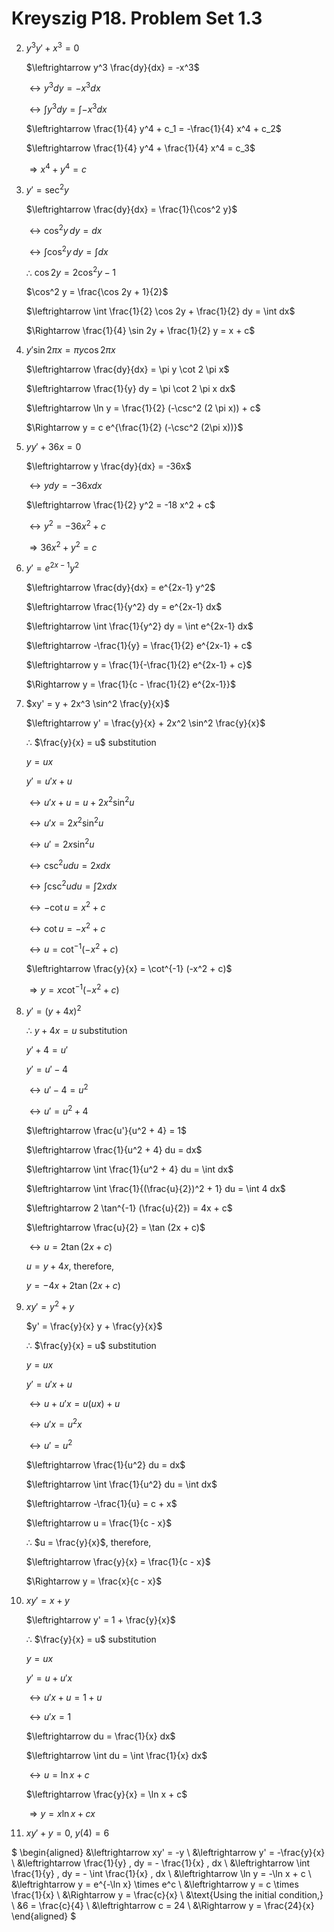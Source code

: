 # Kreyszig P18. Problem Set 1.3

2. 
    $y^3 y' + x^3 = 0$
    
    $\leftrightarrow y^3 \frac{dy}{dx} = -x^3$
    
    $\leftrightarrow y^3 dy = -x^3 dx$
    
    $\leftrightarrow \int y^3 dy = \int -x^3 dx$
    
    $\leftrightarrow \frac{1}{4} y^4 + c_1 = -\frac{1}{4} x^4 + c_2$
    
    $\leftrightarrow \frac{1}{4} y^4 + \frac{1}{4} x^4 = c_3$
    
    $\Rightarrow x^4 + y^4 = c$

3. 
    $y' = \sec^2 y$
    
    $\leftrightarrow \frac{dy}{dx} = \frac{1}{\cos^2 y}$
    
    $\leftrightarrow \cos^2 y \, dy = dx$
    
    $\leftrightarrow \int \cos^2 y \, dy = \int dx$
    
    ∴ $\cos 2y = 2\cos^2 y - 1$
    
    $\cos^2 y = \frac{\cos 2y + 1}{2}$
    
    $\leftrightarrow \int \frac{1}{2} \cos 2y + \frac{1}{2} dy = \int dx$
    
    $\Rightarrow \frac{1}{4} \sin 2y + \frac{1}{2} y = x + c$

4. 
    $y' \sin 2 \pi x = \pi y \cos 2 \pi x$
    
    $\leftrightarrow \frac{dy}{dx} = \pi y \cot 2 \pi x$
    
    $\leftrightarrow \frac{1}{y} dy = \pi \cot 2 \pi x dx$
    
    $\leftrightarrow \ln y = \frac{1}{2} (-\csc^2 (2 \pi x)) + c$
    
    $\Rightarrow y = c e^{\frac{1}{2} (-\csc^2 (2\pi x))}$

5. 
    $yy' + 36x = 0$
    
    $\leftrightarrow y \frac{dy}{dx} = -36x$
    
    $\leftrightarrow y dy = -36x dx$
    
    $\leftrightarrow \frac{1}{2} y^2 = -18 x^2 + c$
    
    $\leftrightarrow y^2 = -36x^2 + c$
    
    $\Rightarrow 36x^2 + y^2 = c$

6. 
    $y' = e^{2x-1} y^2$
    
    $\leftrightarrow \frac{dy}{dx} = e^{2x-1} y^2$
    
    $\leftrightarrow \frac{1}{y^2} dy = e^{2x-1} dx$
    
    $\leftrightarrow \int \frac{1}{y^2} dy = \int e^{2x-1} dx$
    
    $\leftrightarrow -\frac{1}{y} = \frac{1}{2} e^{2x-1} + c$
    
    $\leftrightarrow y = \frac{1}{-\frac{1}{2} e^{2x-1} + c}$
    
    $\Rightarrow y = \frac{1}{c - \frac{1}{2} e^{2x-1}}$

7. 
    $xy' = y + 2x^3 \sin^2 \frac{y}{x}$
    
    $\leftrightarrow y' = \frac{y}{x} + 2x^2 \sin^2 \frac{y}{x}$
    
    ∴ $\frac{y}{x} = u$ substitution
    
    $y = ux$
    
    $y' = u'x + u$
    
    $\leftrightarrow u'x + u = u + 2x^2 \sin^2 u$
    
    $\leftrightarrow u'x = 2x^2 \sin^2 u$
    
    $\leftrightarrow u' = 2x \sin^2 u$
    
    $\leftrightarrow \csc^2 u du = 2x dx$
    
    $\leftrightarrow \int \csc^2 u du = \int 2x dx$
    
    $\leftrightarrow -\cot u = x^2 + c$
    
    $\leftrightarrow \cot u = -x^2 + c$
    
    $\leftrightarrow u = \cot^{-1} (-x^2 + c)$
    
    $\leftrightarrow \frac{y}{x} = \cot^{-1} (-x^2 + c)$
    
    $\Rightarrow y = x \cot^{-1} (-x^2 + c)$

8. 
    $y' = (y + 4x)^2$
    
    ∴ $y + 4x = u$ substitution
    
    $y' + 4 = u'$
    
    $y' = u' - 4$
    
    $\leftrightarrow u' - 4 = u^2$
    
    $\leftrightarrow u' = u^2 + 4$
    
    $\leftrightarrow \frac{u'}{u^2 + 4} = 1$
    
    $\leftrightarrow \frac{1}{u^2 + 4} du = dx$
    
    $\leftrightarrow \int \frac{1}{u^2 + 4} du = \int dx$
    
    $\leftrightarrow \int \frac{1}{(\frac{u}{2})^2 + 1} du = \int 4 dx$
    
    $\leftrightarrow 2 \tan^{-1} (\frac{u}{2}) = 4x + c$
    
    $\leftrightarrow \frac{u}{2} = \tan (2x + c)$
    
    $\leftrightarrow u = 2 \tan (2x + c)$
    
    $u = y + 4x$, therefore,
    
    $y = -4x + 2 \tan (2x + c)$

9. 
    $xy' = y^2 + y$
    
    $y' = \frac{y}{x} y + \frac{y}{x}$
    
    ∴ $\frac{y}{x} = u$ substitution
    
    $y = ux$
    
    $y' = u'x + u$
    
    $\leftrightarrow u + u'x = u(ux) + u$
    
    $\leftrightarrow u'x = u^2 x$
    
    $\leftrightarrow u' = u^2$
    
    $\leftrightarrow \frac{1}{u^2} du = dx$
    
    $\leftrightarrow \int \frac{1}{u^2} du = \int dx$
    
    $\leftrightarrow -\frac{1}{u} = c + x$
    
    $\leftrightarrow u = \frac{1}{c - x}$
    
    ∴ $u = \frac{y}{x}$, therefore,
    
    $\leftrightarrow \frac{y}{x} = \frac{1}{c - x}$
    
    $\Rightarrow y = \frac{x}{c - x}$

10. 
    $xy' = x + y$
    
    $\leftrightarrow y' = 1 + \frac{y}{x}$
    
    ∴ $\frac{y}{x} = u$ substitution
    
    $y = ux$
    
    $y' = u + u'x$
    
    $\leftrightarrow u'x + u = 1 + u$
    
    $\leftrightarrow u'x = 1$
    
    $\leftrightarrow du = \frac{1}{x} dx$
    
    $\leftrightarrow \int du = \int \frac{1}{x} dx$
    
    $\leftrightarrow u = \ln x + c$
    
    $\leftrightarrow \frac{y}{x} = \ln x + c$
    
    $\Rightarrow y = x \ln x + cx$

11. $x y' + y = 0$, $y(4) = 6$

$
\begin{aligned}
    &\leftrightarrow xy' = -y \\
    &\leftrightarrow y' = -\frac{y}{x} \\
    &\leftrightarrow \frac{1}{y} \, dy = - \frac{1}{x} \, dx \\
    &\leftrightarrow \int \frac{1}{y} \, dy = - \int \frac{1}{x} \, dx \\
    &\leftrightarrow \ln y = -\ln x + c \\
    &\leftrightarrow y = e^{-\ln x} \times e^c \\
    &\leftrightarrow y = c \times \frac{1}{x} \\
    &\Rightarrow y = \frac{c}{x} \\
    &\text{Using the initial condition,} \\
    &6 = \frac{c}{4} \\
    &\leftrightarrow c = 24 \\
    &\Rightarrow y = \frac{24}{x}
\end{aligned}
$

